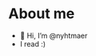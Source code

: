 # About me
- 👋 Hi, I’m @nyhtmaer
-  I read :)
<!---
nyhtmaer/nyhtmaer is a ✨ special ✨ repository because its `README.md` (this file) appears on your GitHub profile.
You can click the Preview link to take a look at your changes.
--->
